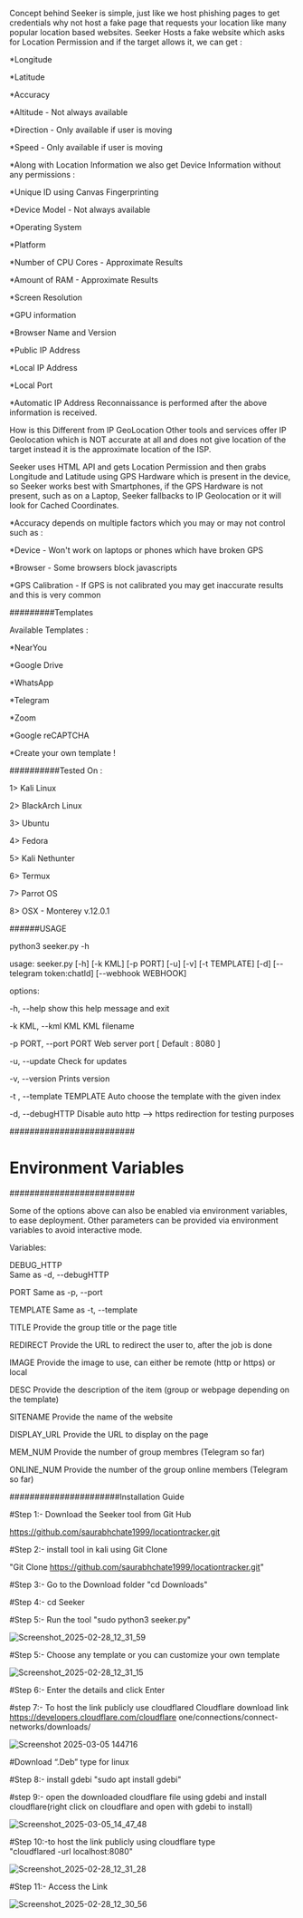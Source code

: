 Concept behind Seeker is simple, just like we host phishing pages to get credentials why not host a fake page that requests your location like many popular location based websites. Seeker Hosts a fake website which asks for Location Permission and if the target allows it, we can get :


*Longitude

*Latitude

*Accuracy

*Altitude - Not always available

*Direction - Only available if user is moving

*Speed - Only available if user is moving

*Along with Location Information we also get Device Information without any permissions :

*Unique ID using Canvas Fingerprinting

*Device Model - Not always available

*Operating System

*Platform

*Number of CPU Cores - Approximate Results

*Amount of RAM - Approximate Results

*Screen Resolution

*GPU information

*Browser Name and Version

*Public IP Address

*Local IP Address

*Local Port

*Automatic IP Address Reconnaissance is performed after the above information is received.


How is this Different from IP GeoLocation
Other tools and services offer IP Geolocation which is NOT accurate at all and does not give location of the target instead it is the approximate location of the ISP.


Seeker uses HTML API and gets Location Permission and then grabs Longitude and Latitude using GPS Hardware which is present in the device, so Seeker works best with Smartphones, if the GPS Hardware is not present, such as on a Laptop, Seeker fallbacks to IP Geolocation or it will look for Cached Coordinates.


*Accuracy depends on multiple factors which you may or may not control such as :

*Device - Won't work on laptops or phones which have broken GPS

*Browser - Some browsers block javascripts

*GPS Calibration - If GPS is not calibrated you may get inaccurate results and this is very common

#########Templates

Available Templates :

*NearYou

*Google Drive 

*WhatsApp

*Telegram

*Zoom 

*Google reCAPTCHA 

*Create your own template !


##########Tested On :

1> Kali Linux

2> BlackArch Linux

3> Ubuntu

4> Fedora

5> Kali Nethunter

6> Termux

7> Parrot OS

8> OSX - Monterey v.12.0.1







######USAGE

python3 seeker.py -h

usage: seeker.py [-h]    [-k KML]    [-p PORT]   [-u]   [-v]   [-t TEMPLATE]   [-d]   [--telegram token:chatId]   [--webhook WEBHOOK]

options:

  -h,        --help                                         show this help message and exit
  
  -k KML,    --kml KML                                      KML filename
  
  -p PORT,   --port PORT                                    Web server port [ Default : 8080 ]
  
  -u,        --update                                       Check for updates
  
  -v,        --version                                      Prints version
  
  -t ,       --template TEMPLATE                            Auto choose the template with the given index
  
  -d,        --debugHTTP                                    Disable auto http --> https redirection for testing purposes 
  

          
#########################
# Environment Variables #
#########################

Some of the options above can also be enabled via environment variables, to ease deployment.
Other parameters can be provided via environment variables to avoid interactive mode.

Variables:
  
  DEBUG_HTTP                                  
  Same as -d, --debugHTTP
  
  PORT                                                              Same as -p, --port
  
  TEMPLATE                                                          Same as -t, --template
  
  TITLE                                                             Provide the group title or the page title
  
  REDIRECT                                                          Provide the URL to redirect the user to, after the job is done
  
  IMAGE                                                             Provide the image to use, can either be remote (http or https) or local
  
                                                  
                                                   
  DESC                                                              Provide the description of the item (group or webpage depending on the template)
  
  SITENAME                                                          Provide the name of the website
  
  DISPLAY_URL                                                       Provide the URL to display on the page
  
  MEM_NUM                                                           Provide the number of group membres (Telegram so far)
  
  ONLINE_NUM                                                        Provide the number of the group online members (Telegram so far)
  
 
                        
######################Installation Guide

#Step 1:- Download the Seeker tool from Git Hub 

https://github.com/saurabhchate1999/locationtracker.git

#Step 2:- install tool in kali using Git Clone 

"Git Clone https://github.com/saurabhchate1999/locationtracker.git" 

#Step 3:- Go to the Download folder 
"cd Downloads" 

#Step 4:- cd Seeker 

#Step 5:- Run the tool 
"sudo python3 seeker.py"

![Screenshot_2025-02-28_12_31_59](https://github.com/user-attachments/assets/79b82e6d-bbab-4c8f-9a04-2a0174a483bb)


#Step 5:- Choose any template or you can customize your own template

![Screenshot_2025-02-28_12_31_15](https://github.com/user-attachments/assets/4899bf7c-37d3-491b-b6a1-d835a800b4b3)


#Step 6:- Enter the details and click Enter

#step 7:- To host the link publicly use cloudflared 
Cloudflare download link https://developers.cloudflare.com/cloudflare
one/connections/connect-networks/downloads/

![Screenshot 2025-03-05 144716](https://github.com/user-attachments/assets/db248346-b960-43ac-b9ec-c6bae4fbd5dd)

#Download “.Deb” type for linux 

#Step 8:- install gdebi 
"sudo apt install gdebi" 

#step 9:- open the downloaded cloudflare file using gdebi and install cloudflare(right click on 
cloudflare and open with gdebi to install)

![Screenshot_2025-03-05_14_47_48](https://github.com/user-attachments/assets/63a1b390-c4c9-40ef-a8f7-b3adb5f91312)


#Step 10:-to host the link publicly using cloudflare type  
"cloudflared -url localhost:8080"

![Screenshot_2025-02-28_12_31_28](https://github.com/user-attachments/assets/1381bd06-fb7e-44dd-a35b-f57405381a85)

#Step 11:- Access the Link

![Screenshot_2025-02-28_12_30_56](https://github.com/user-attachments/assets/c2b97ff4-6faa-4db1-b7cf-509a4db6068f)






